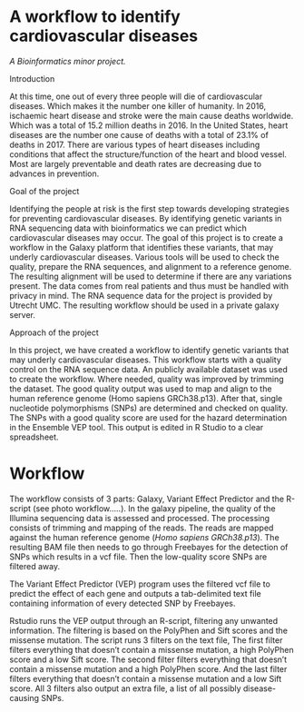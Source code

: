 # A workflow to identify cardiovascular diseases
*A Bioinformatics minor project.*

Introduction

At this time, one out of every three people will die of cardiovascular diseases. Which makes it the number one killer of humanity. In 2016, ischaemic heart disease and stroke were the main cause deaths worldwide. Which was a total of 15.2 million deaths in 2016. In the United States, heart diseases are the number one cause of deaths with a total of 23.1% of deaths in 2017. There are various types of heart diseases including conditions that affect the structure/function of the heart and blood vessel. Most are largely preventable and death rates are decreasing due to advances in prevention.

Goal of the project

Identifying the people at risk is the first step towards developing strategies for preventing cardiovascular diseases. By identifying genetic variants in RNA sequencing data with bioinformatics we can predict which cardiovascular diseases may occur. The goal of this project is to create a workflow in the Galaxy platform that identifies these variants, that may underly cardiovascular diseases. Various tools will be used to check the quality, prepare the RNA sequences, and alignment to a reference genome. The resulting alignment will be used to determine if there are any variations present. The data comes from real patients and thus must be handled with privacy in mind. The RNA sequence data for the project is provided by Utrecht UMC. The resulting workflow should be used in a private galaxy server. 

Approach of the project

In this project, we have created a workflow to identify genetic variants that may underly cardiovascular diseases. This workflow starts with a quality control on the RNA sequence data. An publicly available dataset was used to create the workflow. Where needed, quality was improved by trimming the dataset. The good quality output was used to map and align to the human reference genome (Homo sapiens GRCh38.p13). After that, single nucleotide polymorphisms (SNPs) are determined and checked on quality. The SNPs with a good quality score are used for the hazard determination in the Ensemble VEP tool. This output is edited in R Studio to a clear spreadsheet. 

# Workflow
The workflow consists of 3 parts: Galaxy, Variant Effect Predictor and the R-script (see photo workflow…..). 
In the galaxy pipeline, the quality of the Illumina sequencing data is assessed and processed. The processing consists of trimming and mapping of the reads. The reads are mapped against the human reference genome (*Homo sapiens GRCh38.p13*).  The resulting BAM file then needs to go through Freebayes for the detection of SNPs which results in a vcf file. Then the low-quality score SNPs are filtered away.

The Variant Effect Predictor (VEP) program uses the filtered vcf file to predict the effect of each gene and outputs a tab-delimited text file containing information of every detected SNP by Freebayes. 

Rstudio runs the VEP output through an R-script, filtering any unwanted information. The filtering is based on the PolyPhen and Sift scores and the missense mutation. The script runs 3 filters on the text file, The first filter filters everything that doesn’t contain a missense mutation, a high PolyPhen score and a low Sift score. The second filter filters everything that doesn’t contain a missense mutation and a high PolyPhen score. And the last filter filters everything that doesn’t contain a missense mutation and a low Sift score.
All 3 filters also output an extra file, a list of all possibly disease-causing SNPs.
